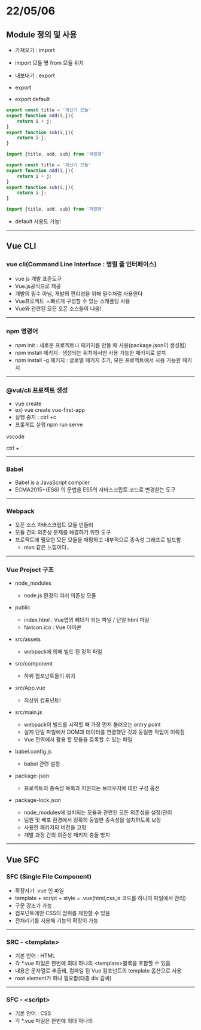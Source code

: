 # 22/05/06

## Module 정의 및 사용

- 가져오기 : import
- import 모듈 명 from 모듈 위치



- 내보내기 : export
- export
- export default

~~~js
export const title = '계산기 모듈'
export function add(i,j){
    return i + j;
}
export function sub(i,j){
    return i-j;
}

import {title, add, sub} from '파일명'
~~~

~~~ javascript
export const title = '계산기 모듈'
export function add(i,j){
    return i + j;
}
export function sub(i,j){
    return i-j;
}

import {title, add, sub} from '파일명'
~~~

- default 사용도 가능!



---

## Vue CLI

### vue cli(Command Line Interface : 명렬 줄 인터페이스)

- vue js 개발 표준도구
- Vue.js공식으로 제공
- 개발의 필수 아님, 개발의 편리성을 위해 필수처럼 사용한다
- Vue프로젝트 ㅅ빠르게 구성할 수 있는 스캐폴딩 사용
- Vue와 관련된 모든 오픈 소스들이 나옴!

---

### npm 명령어

- npm init : 새로운 프로젝트나 패키지를 만들 때 사용(package.json이 생성됨)
- npm install 패키지 : 생성되는 위치에서만 사용 가능한 패키지로 설치
- npm install -g 패키지 : 글로벌 패키지 추가, 모든 프로젝트에서 사용 가능한 패키지

---

### @vul/cli 프로젝트 생성

- vue create <project-name>
- ex) vue create vue-first-app
- 실행 중지 : ctrl +c
- 프롲게트 실행 npm run serve



vscode

ctrl + `

---

### Babel

- Babel is a JavaScript compiler
- ECMA2015+(ES6) 의 문법을 ES5의 자바스크립트 코드로 변경핟는 도구

---

### Webpack

- 오픈 소스 자바스크립트 모듈 번들러
- 모듈 간의 의존성 문제를 해결하기 위한 도구
- 프로젝트에 필요한 모든 모듈을 매핑하고 내부적으로 종속성 그래프로 빌드함
  - mvn 같은 느낌이다..

---

### Vue Project 구조

- node_modules
  - node.js 환경의 여러 의존성 모듈
- public
  - index.html : Vue앱의 뼈대가 되는 파일 / 단일 html 파일
  - favicon.ico : Vue 아이콘
- src/assets
  - webpack에 의해 빌드 된 정적 파일
- src/component
  - 하위 컴포넌트들이 위치
- src/App.vue
  - 최상위 컴포넌트!

- src/main.js
  - webpack이 빌드를 시작할 때 가장 먼저 불러오는 entry point
  - 실제 단일 파일에서 DOM과 데이터를 연결했던 것과 동일한 작업이 이뤄짐
  - Vue 전역에서 활용 할 모듈을 등록할 수 있는 파일

- babel.config.js
  - babel 관련 설정

- package-json
  - 프로젝트의 종속성 목록과 지원되는 브라우저에 대한 구성 옵션

- package-lock.json
  - node_modules에 설치되는 모듈과 관련된 모든 의존성을 설정/관리
  - 팀원 및 배포 환경에서 정확히 동일한 종속성을 설치하도록 보장
  - 사용한 패키지의 버전을 고정
  - 개발 과정 간의 의존성 패키지 충돌 방지


---

## Vue SFC

### SFC (Single File Component)

- 확장자가 .vue 인 파일
- template + script + style = .vue(html,css,js 코드를 하나의 파일에서 관리)
- 구문 강조가 가능
- 컴포넌트에만 CSS의 범위를 제한할 수 있음
- 전처리기를 사용해 기능의 확장이 가능

---

### SRC - \<template>

- 기본 언어 : HTML
- 각 *.vue 파일은 한번에 최대 하나의 \<template>블록을 포함할 수 있음
- 내용은 문자열로 추출돼, 컴파일 된 Vue 컴포넌트의 template 옵션으로 사용
- root element가 하나 필요함(대충 div 감싸)

---

### SFC - \<script>

- 기본 언어 : CSS
- 각 *.vue 파일은 한번에 최대 하나의 <script> 블록을 포함할 수 있음
- ES2015+지원 => import, export 사용 가능!

---

### SFC - \<style>

- 기본 언어 : CSS
- 각 *.vue 파일은 여러 개의 \<style>태그를 지원
- scoped 속성을 이용하여 현재 컴포넌트에서만 사용 가능한 CSS 지정 가능

---

## Vue Router

### Vue router

- 라우팅 : 웹 페이지간의 이동 방밥
- Vue.js  : 공식 라우터
- 라우트(route)에 컴포넌트를 매핑한 후, 어떤 주소에서 렌더링할 지 알려줌.
- SPA 상에서 라우팅을 쉽게 개발할 수 있는 기능을 제공
- URL에 따라 컴포넌트를 연결하고 설정된 컴포넌트를 보여줌

---

### 설치

- NPM

  - npm install vue-router

- Vue CLI

  - vue add router

  - 프로젝트를 진행하던 중에 추가를 하면 App.vue를 덮어쓰므로 백업을 해둬ㅜ야 함!

---

### Vue Router 프로젝트 변환

- App.vue 코드
- router/index.js 생성
- views 디렉토리 생성

---

### Vue Router - index.js

- 라우트에 관련된 정보 및 설정 작성

---

### Vue Router - \<router-link>

- 사용자 네비게이션을 가능하게 하는 컴포넌트
- 목표 위치는 'to', 'prop'로 지정됨.
- 기본적으로는 올바른 href를 갖는 \<a>태그로 렌더링 되지만, 'tag' prop로 구성될 수 있음
- HTML5 히스토리 모드에서 router-link는 클릭 이벤트를 차단하여 브라우저가 페이지를 다시 로드하지 않게!!!

---

### Vue Router - \<router-view>

- 주어진 라우트에 대해 일치하는 컴포넌트를 렌더링하는 함수형 컴포넌트
- 실제 component가 DOM에 부착되어 보이는 자리를 의미
- router-link를 클릭하면 해당 경로와 연결돼있는 index.js에 정의한 컴포넌트가 위치



- app view 라우터 링크=> index.js(해당 url 매핑된 컴포넌트 가져와) => app view=>router-view에 뿅 넣어줘!

---

### Vue Router-History Mode

- vue-router의 기본 모드는 hash
- 해시를 제거하기 위해 HTML History API를 사용해서 router 구현
- 페이지를 다시 로드하지않고 URL 탐색 가능

---

### 이름을 가지는 라우트(Named Routes)

- 라우트에 이름을 명명할 수 있음
- 명명된 경로로 이동하려면 객체를 router-link 컴포넌트의 to로 전달할 수 있음

---

### 프로그래밍 방식 네비게이션(Programming Navigation)

- \<router-link>를 사용하여 선언적 네비게이션용 \<a>태그 만드는 것 외에도 router의 인스턴스 메소드를 사용하여 프로그래밍으로 이를 수행 가능
- Vue 인스턴스 내부에서 라우터 인스턴스에 $router로 접근할 수 있음
- 따라서 다른 URL로 이동하려면 this.$router.push를 호출할 수 있음
  - 해당 메서드는 새로운 항목을 히스토리 스택에 넣기 때문에 사용자가 브라우저의 뒤로 가기 버튼을 클릭하면 이전 URL로 이동하게 됨
- \<router-link>를 클릭 할 때 내부적으로 호출되는 메소드이므로
  - \<router-link :to="...">를 클릭하면, router.push(...)와 같음

**공 식 홈 피 가 !**

- 예시
  - router.push('home')
  - router.push({path : 'home'})
  - rotuer.p

---

### 동적 라우트 매칭(Dynamic Route Matching)

- 주어진 패턴을 가진 라우트를 동일한 컴포넌트에 매핑해야 하는 경우
- 동적 인자 전달
- 예를 들어 모든 User에 대해 동일한 레이아웃을 가지지만, 다른 User ID로 렌더링 되어야 하는 예시

- ~~~javascript
  const routes = [
      //동적 세그먼트는 콜론으로 시작
      {path : '/user/:id', component = User}
  ]
  ~~~

- 

- 위의 예에서 /user/foo 와 /user/bar 같은 URL은 모든 같은 경로에 매핑



- 동적 인자는 :로 시작
- 컴포넌트에서 this.$route.params로 접근 가능

| 패턴                          | 일치하는 패스       | $route.params                      |
| ----------------------------- | ------------------- | ---------------------------------- |
| /user/:username               | /user/evan          | { username : 'evan'}               |
| /user/:username/post/:post_id | /user/evan/post/123 | {username:'evan', post_id : '123'} |

---

### 중첩된 라우트(Nested Routes)

- 실제 앱 UI는 일반적으로 여러 단계로 중첩된 컴포넌트 구조임
- URL 세그먼트가 중첩된 컴포넌트 특정 구조와 일치하는 것을 활용

---

### Redirect 가능

- routes 설정
- 이름이 지정된 라우트 지정
- 동적 리다이렉트

---

### components / views

- 두 폴더는 각기 SFC 파일을 저장함
- 어느 곳에 저장해도 상관ㅇ은 없지만, 주로 아래와 같이 작성
- App.vue : 최상위 컴포넌트
- views/ : router(index.js)에 매핑되는 컴포넌트를 모아두는 폴더
- components/: router 매핑된 컴포는트 내부에 작성하는 컴포넌트를 모아두는 폴더

---

